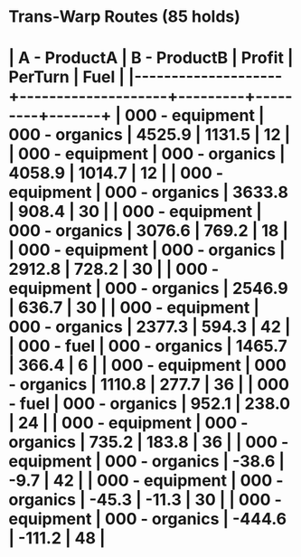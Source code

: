 Trans-Warp Routes (85 holds)
=======================================================================
| A    - ProductA    | B    - ProductB    | Profit  | PerTurn | Fuel  |
|--------------------+--------------------+---------+---------+-------+
| 000  - equipment   | 000  - organics    | 4525.9  | 1131.5  | 12    |
| 000  - equipment   | 000  - organics    | 4058.9  | 1014.7  | 12    |
| 000  - equipment   | 000  - organics    | 3633.8  | 908.4   | 30    |
| 000  - equipment   | 000  - organics    | 3076.6  | 769.2   | 18    |
| 000  - equipment   | 000  - organics    | 2912.8  | 728.2   | 30    |
| 000  - equipment   | 000  - organics    | 2546.9  | 636.7   | 30    |
| 000  - equipment   | 000  - organics    | 2377.3  | 594.3   | 42    |
| 000  - fuel        | 000  - organics    | 1465.7  | 366.4   | 6     |
| 000  - equipment   | 000  - organics    | 1110.8  | 277.7   | 36    |
| 000  - fuel        | 000  - organics    | 952.1   | 238.0   | 24    |
| 000  - equipment   | 000  - organics    | 735.2   | 183.8   | 36    |
| 000  - equipment   | 000  - organics    | -38.6   | -9.7    | 42    |
| 000  - equipment   | 000  - organics    | -45.3   | -11.3   | 30    |
| 000  - equipment   | 000  - organics    | -444.6  | -111.2  | 48    |
=======================================================================
